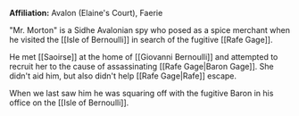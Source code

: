 **Affiliation:** Avalon (Elaine's Court), Faerie

"Mr. Morton" is a Sidhe Avalonian spy who posed as a spice merchant when he visited the [[Isle of Bernoulli]] in search of the fugitive [[Rafe Gage]].

He met [[Saoirse]] at the home of [[Giovanni Bernoulli]] and attempted to recruit her to the cause of assassinating [[Rafe Gage|Baron Gage]].  She didn't aid him, but also didn't help [[Rafe Gage|Rafe]] escape.

When we last saw him he was squaring off with the fugitive Baron in his office on the [[Isle of Bernoulli]].

